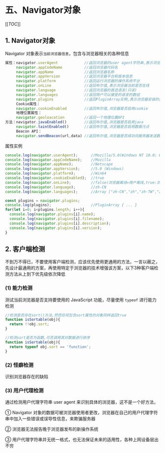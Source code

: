 # 五、Navigator对象

[[_TOC_]]

## 1. Navigator对象

Navigator 对象表示`当前浏览器信息`，包含与浏览器相关的各种信息

```javascript
属性：navigator.userAgent            //返回浏览器的user agent字符串,表示浏览器厂商和版本信息
     navigator.appCodeName          //返回浏览器代码名
     navigator.appName              //返回浏览器名称
     navigator.appVersion           //返回浏览器平台和版本信息
     navigator.platform             //返回运行浏览器的操作系统平台
     navigator.onLine               //返回布尔值,表示浏览器当前是否在线
     navigator.language             //返回浏览器的首选语言(只读)
     navigator.languages            //返回用户可以接受的语言的数组
     navigator.plugins              //返回PluginArray实例,表示浏览器安装的插件
     Cookie属性：
     navigator.cookieEnabled        //返回布尔值,浏览器是否启用cookie
     地理位置属性：
     navigator.geoloacation         //返回一个地理位置API
方法：navigator.javaEnabled()        //返回布尔值,浏览器是否启用java
     navigator.taintEnabled()       //返回布尔值,浏览器是否启用数据污点
     Beacon API：
     navigator.sendBeacon(url,data) //返回布尔值,浏览器是否成功向服务器发送数据,用户卸载网页时,浏览器向服务器发送异步请求并携带少量数据
```

属性实例

```javascript
console.log(navigator.userAgent);      //Mozilla/5.0(Windows NT 10.0; Win64; x64; rv:62.0) Gecko/20100101 Firefox/62.0
console.log(navigator.appCodeName);    //Mozilla
console.log(navigator.appName);        //Netscape
console.log(navigator.appVersion);     //5.0 (Windows)
console.log(navigator.platform);       //Win64
console.log(navigator.cookieEnabled);  //true
console.log(navigator.onLine);         //false(浏览器离线=用户离线,true:浏览器在线!=用户在线,浏览器连接局域网,局域网不能连接外网)
console.log(navigator.language);       //zh-CN
console.log(navigator.languages);      //Array ["zh-CN","zh","zh-TW","zh-HK","en-US","en"]

const plugins = navigator.plugins;
console.log(plugins);                  //PluginArray { ... }
for(let i=0; i<plugins.length; i++){
  console.log(navigator.plugins[i].name);
  console.log(navigator.plugins[i].filename);
  console.log(navigator.plugins[i].description);
  console.log(navigator.plugins[i].version);
}
```

## 2. 客户端检测

不到万不得已，不要使用客户端检测，应该优先使用更通用的方法，一言以蔽之，先设计最通用的方案，再使用特定于浏览器的技术增强该方案，以下3种客户端检测方法从上到下优先级依次降低

### (1) 能力检测

测试当前浏览器是否支持要使用的 JavaScript 功能，尽量使用 `typeof` 进行能力检测

```javascript
//检测是否存在sort()方法,然而任何包含sort属性的对象同样返回true
function isSortable(obj){
  return !!obj.sort;
}

//检测sort是否为函数,可否调用其对数据进行排序
function isSortable(obj){
  return typeof obj.sort == 'function';
}
```

### (2) 怪癖检测

识别浏览器存在的缺陷

### (3) 用户代理检测

通过检测用户代理字符串 user agent 来识别具体的浏览器，这不是一个好方法，

① Navigator 对象的数据可被浏览器使用者更改，浏览器在自己的用户代理字符串中加入一些错误或误导性信息，来欺骗服务器

② 浏览器无法报告晚于浏览器发布的新操作系统

③ 用户代理字符串并无统一格式，也无法保证未来的适用性，各种上网设备层出不穷
